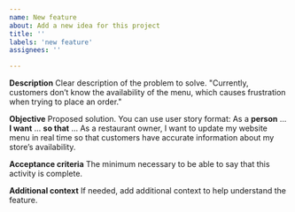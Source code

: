 ```yaml
---
name: New feature
about: Add a new idea for this project
title: ''
labels: 'new feature'
assignees: ''

---
```


**Description**
Clear description of the problem to solve. "Currently, customers don’t know the availability of the menu, which causes frustration when trying to place an order."

**Objective**
Proposed solution. You can use user story format: As a **person** ... **I want** ... **so that** ...
As a restaurant owner, I want to update my website menu in real time so that customers have accurate information about my store’s availability.

**Acceptance criteria**
The minimum necessary to be able to say that this activity is complete.

**Additional context**
If needed, add additional context to help understand the feature.
